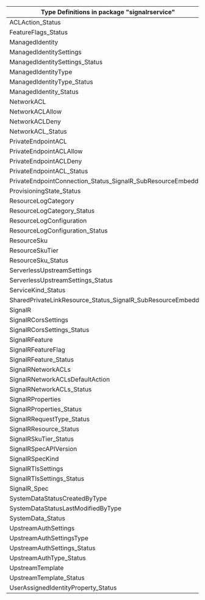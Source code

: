 | Type Definitions in package "signalrservice"                 | v1alpha1api20211001 |
|--------------------------------------------------------------|---------------------|
| ACLAction_Status                                             | v1alpha1api20211001 |
| FeatureFlags_Status                                          | v1alpha1api20211001 |
| ManagedIdentity                                              | v1alpha1api20211001 |
| ManagedIdentitySettings                                      | v1alpha1api20211001 |
| ManagedIdentitySettings_Status                               | v1alpha1api20211001 |
| ManagedIdentityType                                          | v1alpha1api20211001 |
| ManagedIdentityType_Status                                   | v1alpha1api20211001 |
| ManagedIdentity_Status                                       | v1alpha1api20211001 |
| NetworkACL                                                   | v1alpha1api20211001 |
| NetworkACLAllow                                              | v1alpha1api20211001 |
| NetworkACLDeny                                               | v1alpha1api20211001 |
| NetworkACL_Status                                            | v1alpha1api20211001 |
| PrivateEndpointACL                                           | v1alpha1api20211001 |
| PrivateEndpointACLAllow                                      | v1alpha1api20211001 |
| PrivateEndpointACLDeny                                       | v1alpha1api20211001 |
| PrivateEndpointACL_Status                                    | v1alpha1api20211001 |
| PrivateEndpointConnection_Status_SignalR_SubResourceEmbedded | v1alpha1api20211001 |
| ProvisioningState_Status                                     | v1alpha1api20211001 |
| ResourceLogCategory                                          | v1alpha1api20211001 |
| ResourceLogCategory_Status                                   | v1alpha1api20211001 |
| ResourceLogConfiguration                                     | v1alpha1api20211001 |
| ResourceLogConfiguration_Status                              | v1alpha1api20211001 |
| ResourceSku                                                  | v1alpha1api20211001 |
| ResourceSkuTier                                              | v1alpha1api20211001 |
| ResourceSku_Status                                           | v1alpha1api20211001 |
| ServerlessUpstreamSettings                                   | v1alpha1api20211001 |
| ServerlessUpstreamSettings_Status                            | v1alpha1api20211001 |
| ServiceKind_Status                                           | v1alpha1api20211001 |
| SharedPrivateLinkResource_Status_SignalR_SubResourceEmbedded | v1alpha1api20211001 |
| SignalR                                                      | v1alpha1api20211001 |
| SignalRCorsSettings                                          | v1alpha1api20211001 |
| SignalRCorsSettings_Status                                   | v1alpha1api20211001 |
| SignalRFeature                                               | v1alpha1api20211001 |
| SignalRFeatureFlag                                           | v1alpha1api20211001 |
| SignalRFeature_Status                                        | v1alpha1api20211001 |
| SignalRNetworkACLs                                           | v1alpha1api20211001 |
| SignalRNetworkACLsDefaultAction                              | v1alpha1api20211001 |
| SignalRNetworkACLs_Status                                    | v1alpha1api20211001 |
| SignalRProperties                                            | v1alpha1api20211001 |
| SignalRProperties_Status                                     | v1alpha1api20211001 |
| SignalRRequestType_Status                                    | v1alpha1api20211001 |
| SignalRResource_Status                                       | v1alpha1api20211001 |
| SignalRSkuTier_Status                                        | v1alpha1api20211001 |
| SignalRSpecAPIVersion                                        | v1alpha1api20211001 |
| SignalRSpecKind                                              | v1alpha1api20211001 |
| SignalRTlsSettings                                           | v1alpha1api20211001 |
| SignalRTlsSettings_Status                                    | v1alpha1api20211001 |
| SignalR_Spec                                                 | v1alpha1api20211001 |
| SystemDataStatusCreatedByType                                | v1alpha1api20211001 |
| SystemDataStatusLastModifiedByType                           | v1alpha1api20211001 |
| SystemData_Status                                            | v1alpha1api20211001 |
| UpstreamAuthSettings                                         | v1alpha1api20211001 |
| UpstreamAuthSettingsType                                     | v1alpha1api20211001 |
| UpstreamAuthSettings_Status                                  | v1alpha1api20211001 |
| UpstreamAuthType_Status                                      | v1alpha1api20211001 |
| UpstreamTemplate                                             | v1alpha1api20211001 |
| UpstreamTemplate_Status                                      | v1alpha1api20211001 |
| UserAssignedIdentityProperty_Status                          | v1alpha1api20211001 |
